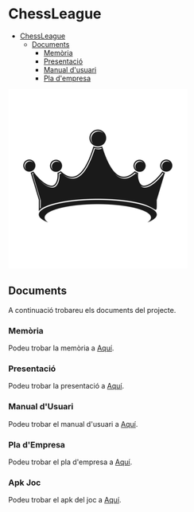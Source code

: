 # ChessLeague
- [ChessLeague](#chessleague)
  - [Documents](#documents)
    - [Memòria](#memòria)
    - [Presentació](#presentació)
    - [Manual d'usuari](#manual-dusuari)
    - [Pla d'empresa](#pla-dempresa)

![Crown](./Assets/Images/crown.png)

## Documents

A continuació trobareu els documents del projecte.

### Memòria

Podeu trobar la memòria a [Aquí](Documentaci%C3%B3/Documentacion.md).

### Presentació

Podeu trobar la presentació a [Aquí](Documentaci%C3%B3/Presentacio.pdf).

### Manual d'Usuari

Podeu trobar el manual d'usuari a [Aquí](Documentaci%C3%B3/ManualUsuari.md).

### Pla d'Empresa

Podeu trobar el pla d'empresa a [Aquí](Documentaci%C3%B3/Plaempresa.pdf).

### Apk Joc

Podeu trobar el apk del joc a [Aquí](https://drive.google.com/file/d/1b6qll89OierPf3bakCWhutkDOcdUHIdP/view?usp=sharing).

